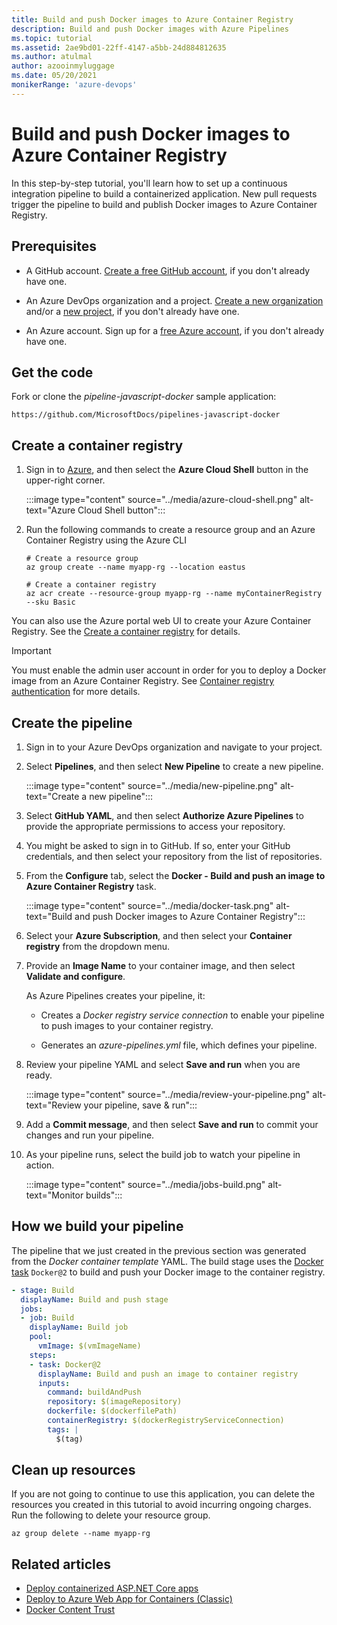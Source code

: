 ```yaml
---
title: Build and push Docker images to Azure Container Registry
description: Build and push Docker images with Azure Pipelines
ms.topic: tutorial
ms.assetid: 2ae9bd01-22ff-4147-a5bb-24d884812635
ms.author: atulmal
author: azooinmyluggage
ms.date: 05/20/2021
monikerRange: 'azure-devops'
---
```


# Build and push Docker images to Azure Container Registry

In this step-by-step tutorial, you'll learn how to set up a continuous integration pipeline to build a containerized application. New pull requests trigger the pipeline to build and publish Docker images to Azure Container Registry.

## Prerequisites

* A GitHub account. [Create a free GitHub account](https://github.com), if you don't already have one.

* An Azure DevOps organization and a project. [Create a new organization](../../../organizations/accounts/create-organization.md) and/or a [new project](../../..//organizations/projects/create-project.md), if you don't already have one.

* An Azure account. Sign up for a [free Azure account](https://azure.microsoft.com/free/), if you don't already have one.

## Get the code

Fork or clone the *pipeline-javascript-docker* sample application:

```
https://github.com/MicrosoftDocs/pipelines-javascript-docker
```

## Create a container registry

1. Sign in to [Azure](https://portal.azure.com/), and then select the **Azure Cloud Shell** button in the upper-right corner.

    :::image type="content" source="../media/azure-cloud-shell.png" alt-text="Azure Cloud Shell button":::

1. Run the following commands to create a resource group and an Azure Container Registry using the Azure CLI

    ```azurecli-interactive
    # Create a resource group
    az group create --name myapp-rg --location eastus
    
    # Create a container registry
    az acr create --resource-group myapp-rg --name myContainerRegistry --sku Basic
    ```

You can also use the Azure portal web UI to create your Azure Container Registry. See the [Create a container registry](/azure/container-registry/container-registry-get-started-portal#create-a-container-registry) for details.

> [!IMPORTANT]
> You must enable the admin user account in order for you to deploy a Docker image from an Azure Container Registry. See [Container registry authentication](/azure/container-registry/container-registry-authentication#admin-account) for more details.

## Create the pipeline

1. Sign in to your Azure DevOps organization and navigate to your project.

1. Select **Pipelines**, and then select **New Pipeline** to create a new pipeline.

    :::image type="content" source="../media/new-pipeline.png" alt-text="Create a new pipeline":::

1. Select **GitHub YAML**, and then select **Authorize Azure Pipelines** to provide the appropriate permissions to access your repository.

1. You might be asked to sign in to GitHub. If so, enter your GitHub credentials, and then select your repository from the list of repositories.

1. From the **Configure** tab, select the **Docker - Build and push an image to Azure Container Registry** task.

    :::image type="content" source="../media/docker-task.png" alt-text="Build and push Docker images to Azure Container Registry":::

1. Select your **Azure Subscription**, and then select your **Container registry** from the dropdown menu. 

1. Provide an **Image Name** to your container image, and then select **Validate and configure**.

   As Azure Pipelines creates your pipeline, it:

   * Creates a _Docker registry service connection_ to enable your pipeline to push images to your container registry.

   * Generates an *azure-pipelines.yml* file, which defines your pipeline.
  
1. Review your pipeline YAML and select **Save and run** when you are ready.

    :::image type="content" source="../media/review-your-pipeline.png" alt-text="Review your pipeline, save & run":::

1. Add a **Commit message**, and then select **Save and run** to commit your changes and run your pipeline.

1. As your pipeline runs, select the build job to watch your pipeline in action.

    :::image type="content" source="../media/jobs-build.png" alt-text="Monitor builds":::

<a name="how"></a>

## How we build your pipeline

The pipeline that we just created in the previous section was generated from the _Docker container template_ YAML. The build stage uses the [Docker task](../../tasks/build/docker.md?view=azure-devops) `Docker@2` to build and push your Docker image to the container registry.

```YAML
- stage: Build
  displayName: Build and push stage
  jobs:  
  - job: Build
    displayName: Build job
    pool:
      vmImage: $(vmImageName)
    steps:
    - task: Docker@2
      displayName: Build and push an image to container registry
      inputs:
        command: buildAndPush
        repository: $(imageRepository)
        dockerfile: $(dockerfilePath)
        containerRegistry: $(dockerRegistryServiceConnection)
        tags: |
          $(tag)
```

## Clean up resources

If you are not going to continue to use this application, you can delete the resources you created in this tutorial to avoid incurring ongoing charges. Run the following to delete your resource group. 

```azurecli-interactive
az group delete --name myapp-rg
```

## Related articles

- [Deploy containerized ASP.NET Core apps](../../apps/cd/azure/aspnet-core-to-acr.md)
- [Deploy to Azure Web App for Containers (Classic)](../../apps/cd/deploy-docker-webapp.md)
- [Docker Content Trust](./content-trust.md)
